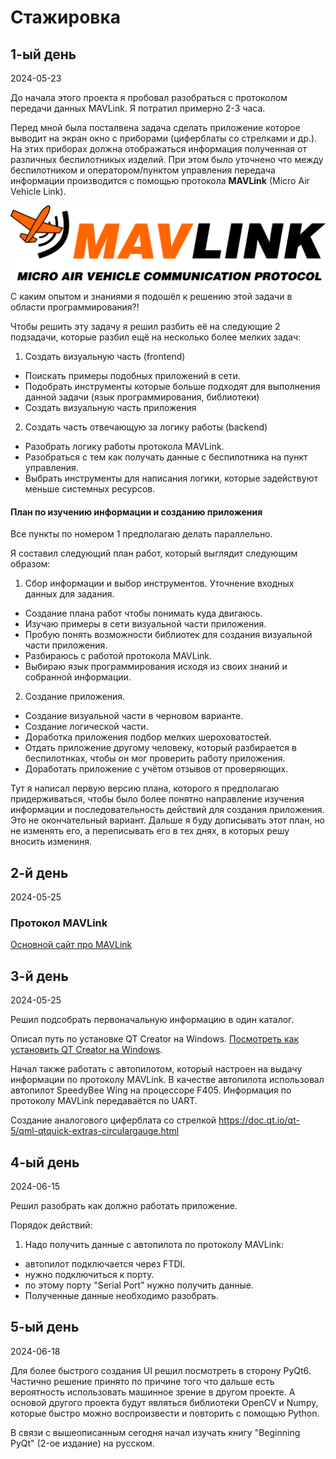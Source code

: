 # Стажировка

## 1-ый день

2024-05-23 

До начала этого проекта я пробовал разобраться с протоколом передачи данных MAVLink. Я потратил примерно 2-3 часа.

Перед мной была посталвена задача сделать приложение которое выводит на экран окно с приборами (циферблаты со стрелками и др.). На этих приборах должна отображаться информация полученная от различных беспилотникых изделий. При этом было уточнено что между беспилотником и оператором/пунктом управления передача информации производится с помощью протокола **MAVLink** (Micro Air Vehicle Link).

<p align="center"><img  src="images/img_MAVLink_logo.png"  width="600" alt="MAVLink logo"/>
</p>

С каким опытом и знаниями я подошёл к решению этой задачи в области программирования?!



Чтобы решить эту задачу я решил разбить её на следующие 2 подзадачи, которые разбил ещё на несколько более мелких задач:
1. Создать визуальную часть (frontend)
- Поискать примеры подобных приложений в сети.
- Подобрать инструменты которые больше подходят для выполнения данной задачи (язык программирования, библиотеки)
- Создать визуальную часть приложения
2. Создать часть отвечающую за логику работы (backend)
- Разобрать логику работы протокола MAVLink.
- Разобраться с тем как получать данные с беспилотника на пункт управления.
- Выбрать инструменты для написания логики, которые задействуют меньше системных ресурсов. 

#### План по изучению информации и созданию приложения 

Все пункты по номером 1 предполагаю делать параллельно.

Я составил следующий план работ, который выглядит следующим образом:
1. Сбор информации и выбор инструментов. Уточнение входных данных для задания.
- Создание плана работ чтобы понимать куда двигаюсь.
- Изучаю примеры в сети визуальной части приложения.
- Пробую понять возможности библиотек для создания визуальной части приложения.
- Разбираюсь с работой протокола MAVLink.
- Выбираю язык программирования исходя из своих знаний и собранной информации.
2. Создание приложения.
- Создание визуальной части в черновом варианте.
- Создание логической части.
- Доработка приложения подбор мелких шероховатостей.
- Отдать приложение другому человеку, который разбирается в беспилотнках, чтобы он мог проверить работу приложения.
- Доработать приложение с учётом отзывов от проверяющих.  

Тут я написал первую версию плана, которого я предполагаю придерживаться, чтобы было более понятно направление изучения информации и последовательность действий для создания приложения. Это не окончательный вариант. Дальше я буду дописывать этот план, но не изменять его, а переписывать его в тех днях, в которых решу вносить измениня.

## 2-й день

2024-05-25

### Протокол MAVLink

[Основной сайт про MAVLink](https://mavlink.io/en/)

## 3-й день

2024-05-25

Решил подсобрать первоначальную информацию в один каталог.

Описал путь по установке QT Creator на Windows.
[Посмотреть как установить QT Сreator на Windows](install_soft.md).

Начал также работать с автопилотом, который настроен на выдачу информации по протоколу MAVLink. В качестве автопилота использовал автопилот SpeedyBee Wing на процессоре F405. Информация по протоколу MAVLink передаваётся по UART.



Создание аналогового циферблата со стрелкой
https://doc.qt.io/qt-5/qml-qtquick-extras-circulargauge.html


## 4-ый день

2024-06-15

Решил разобрать как должно работать приложение.

Порядок действий:

1. Надо получить данные с автопилота по протоколу MAVLink:
- автопилот подключается через FTDI. 
- нужно подключиться к порту.
- по этому порту "Serial Port" нужно получить данные.
- Полученные данные необходимо разобрать.

## 5-ый день

2024-06-18 

Для более быстрого создания UI решил посмотреть в сторону PyQt6. Частично решение принято по причине того что дальше есть вероятность использовать машинное зрение в другом проекте. А основой другого проекта будут являться библиотеки OpenCV и Numpy, которые быстро можно воспроизвести и повторить с помощью Python.

В связи с вышеописанным сегодня начал изучать книгу "Beginning PyQt" (2-ое издание) на русском.